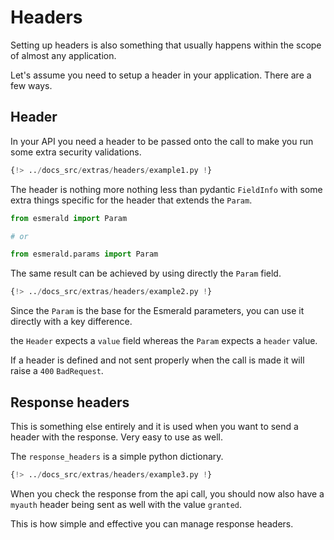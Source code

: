 # Headers

Setting up headers is also something that usually happens within the scope of almost any application.

Let's assume you need to setup a header in your application. There are a few ways.

## Header

In your API you need a header to be passed onto the call to make you run some extra security validations.

```python hl_lines="12-14"
{!> ../docs_src/extras/headers/example1.py !}
```

The header is nothing more nothing less than pydantic `FieldInfo` with some extra things specific for the header
that extends the `Param`.

```python
from esmerald import Param

# or

from esmerald.params import Param
```

The same result can be achieved by using directly the `Param` field.

```python hl_lines="12-14"
{!> ../docs_src/extras/headers/example2.py !}
```

Since the `Param` is the base for the Esmerald parameters, you can use it directly with a key difference.

the `Header` expects a `value` field whereas the `Param` expects a `header` value.

If a header is defined and not sent properly when the call is made it will raise a `400` `BadRequest`.

## Response headers

This is something else entirely and it is used when you want to send a header with the response. Very easy to use
as well.

The `response_headers` is a simple python dictionary.

```python hl_lines="11"
{!> ../docs_src/extras/headers/example3.py !}
```

When you check the response from the api call, you should now also have a `myauth` header being sent as well with the
value `granted`.

This is how simple and effective you can manage response headers.

